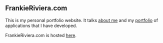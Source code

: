 
## FrankieRiviera.com

This is my personal portfolio website. It talks [about me](http://http://frankieriviera.com/about) and my [portfolio](http://http://frankieriviera.com/portfolio) of applications that I have developed.<br>

FrankieRiviera.com is hosted [here](http://frankieriviera.com/).






